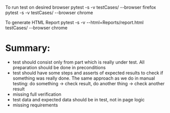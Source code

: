 To run test on desired browser
 pytest -s -v testCases/ --browser firefox
 pytest -s -v testCases/ --browser chrome


To generate HTML Report
pytest -s -v --html=Reports/report.html testCases/ --browser chrome



# Summary:
- test should consist only from part which is really under test. All preparation should be done in preconditions
- test should have some steps and asserts of expected results to check if something was really done. 
    The same approach as we do in manual testing: do something -> check result, do another thing -> check another result
- missing full verification
- test data and expected data should be in test, not in page logic 
- missing requirements